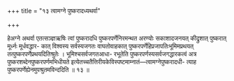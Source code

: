 +++
title = "१३ त्वामग्ने पुष्करादध्यथर्वा"

+++

हेअग्ने अथर्वा एतत्सञ्ज्ञऋषिः त्वां पुष्करादधि पुष्करपर्णेनिरमन्थत अरण्योः सकाशादजनयत् कीद्रुशात् पुष्करात् मूर्ध्नः मूर्धवद्धार- कात् विश्वस्य सर्वस्यजगतः वाघतोवाहकात् पुष्करपर्णेहिप्रजापतिःभूमिमप्रथयत् तत्पुष्करपर्णेप्रथयदितिश्रुतेः । भूमिश्चसर्वजगतआधा- रभूतेति पुष्करपर्णस्यसर्वजगद्धारकत्वं अत्र पुष्करशब्देनपुष्करपर्णमभिधीयते इत्येतच्चतैत्तिरीयकेविस्पष्टमाम्नातं—त्वामग्नेपुष्करादधी- त्याह पुष्करपर्णेह्येनमुपश्रुतमविन्ददिति ॥ १३ ॥